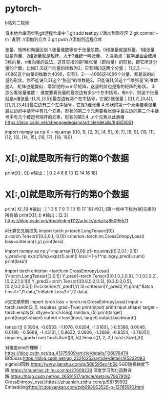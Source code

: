 # pytorch-
b站刘二视频

将本地仓库同步到git远程仓库中
1.git add test.py //添加到暂存区
2.git commit -m '说明' //添加到仓库
3.git push //添加到远程仓库

张量、矩阵和向量区别
1.张量维数等价于张量阶数。0维张量就是标量、1维张量就是向量、2维张量就是矩阵、大于3维统一叫张量、
2.混淆点：数学里面会使用3维向量，n维向量的说法，这其实指的是1维张量（即向量）的形状，即它所含分量的个数，比如[1,3]这个向量的维数为2，它有1和3这两个分量；
[1,2,3,······，4096]这个向量的维数为4096，它有1、2······4096这4096个分量，都是说的向量的形状。你不能说[1,3]这个“张量”的维数是2，只能说[1,3]这个“1维张量”的维数是2。
矩阵也是类似，常常说的n×m阶矩阵，这里的阶也是指的矩阵的形状。
3.怎么看张量维数：
维度要看张量的最左边有多少个左中括号，有n个，则这个张量就是n维张量
[[1,3],[3,5]]最左边有两个左中括号，它就2维张量；[[[1,2],[3,4]],[[1,2],[3,4]]]最左边有三个左中括号，它就3维张量
4.形状的第一个元素要看张量最左边的中括号中有几个元素，形状的第二个元素要看张量中最左边的第二个中括号中有几个被逗号隔开的元素，形状的第3,4…n个元素以此类推
https://blog.csdn.net/shenggedeqiang/article/details/84856051

import numpy as np
X = np.array ([[0, 1], [2, 3], [4, 5], [6, 7], [8, 9], [10, 11], [12, 13], [14, 15], [16, 17], [18, 19]])
# X[:,0]就是取所有行的第0个数据
print(X[:, 0])
#输出：[ 0  2  4  6  8 10 12 14 16 18]
# X[:,0]就是取所有行的第0个数据
print( X[:,1])
#输出：[ 1  3  5  7  9 11 13 15 17 19]
#X[1,:]第一维中下标为1的元素的所有值
print(X[1,:])
#输出：[2 3]
https://blog.csdn.net/doubledog1112/article/details/85095571

#计算交叉熵损失
import torch
y=torch.LongTensor([0])
z=torch.Tensor([[0.2,0.1,-0.1]])
criterion=torch.nn.CrossEntropyLoss()
loss=criterion(z,y)
print(loss)

import numpy as np
y1=np.array([1,0,0])
z1=np.array([0.2,0.1,-0.1])
y_pred=np.exp(z1)/np.exp(z1).sum()
loss1=(-y1*np.log(y_pred)).sum()
print(loss1)

import torch
criterion =torch.nn.CrossEntropyLoss()
Y=torch.LongTensor([2,0,1])
Y_pred1=torch.Tensor([[0.1,0.2,0.9],
                      [1.1,0.1,0.2],
                      [0.2,2.1,0.1]])
Y_pred2=torch.Tensor([[0.8,0.2,0.3],
                      [0.2,0.3,0.5],
                      [0.2,0.2,0.5]])
l1=criterion(Y_pred1,Y)
l2=criterion(Y_pred2,Y)
print("Batch Loss1=",l1.data,"\nBatch Loss2=",l2.data)


#交叉熵举例
import torch
loss = torch.nn.CrossEntropyLoss()
input = torch.randn(3, 5, requires_grad=True)
print(input)
print(input.shape)
target = torch.empty(3, dtype=torch.long).random_(5)
print(target)
print(target.shape)
output = loss(input, target)
output.backward()

tensor([[ 0.5934, -0.8533, -1.1076,  0.0284, -1.0160],
        [-0.5386,  0.0046,  0.0180, -0.5689, -1.4313],
        [ 0.8632,  0.0926, -1.2669, -0.8354, -0.7605]], requires_grad=True)
torch.Size([3, 5])
tensor([1, 2, 2])
torch.Size([3])


对维度dim的理解：https://blog.csdn.net/qq_41375609/article/details/106078474
BCEloss:https://blog.csdn.net/qq_22210253/article/details/85222093
sigmoid函数:https://www.jianshu.com/p/506595ec4b58
SGD随机梯度下降:https://zhuanlan.zhihu.com/p/27609238
深度学习优化函数详解:https://blog.csdn.net/qq_26591517/article/details/79679192
CrossEntropyLoss():https://zhuanlan.zhihu.com/p/98785902
Embedding:http://t.zoukankan.com/zyb993963526-p-13785916.html

